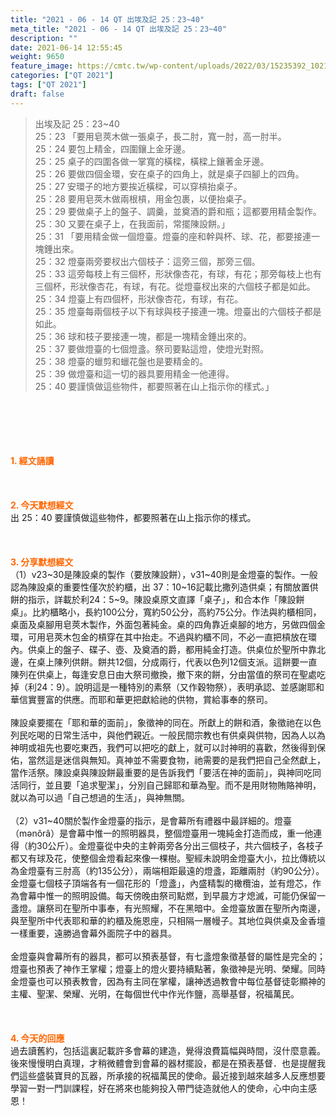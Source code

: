 ```yaml
---
title: "2021 - 06 - 14 QT 出埃及記 25：23~40"
meta_title: "2021 - 06 - 14 QT 出埃及記 25：23~40"
description: ""
date: 2021-06-14 12:55:45
weight: 9650
feature_image: https://cmtc.tw/wp-content/uploads/2022/03/15235392_10211799862337740_180693556567566654_o-1.webp
categories: ["QT 2021"]
tags: ["QT 2021"]
draft: false
---
```


<blockquote>出埃及記 25：23~40<br />
25：23 「要用皂莢木做一張桌子，長二肘，寬一肘，高一肘半。<br />
25：24 要包上精金，四圍鑲上金牙邊。<br />
25：25 桌子的四圍各做一掌寬的橫樑，橫樑上鑲著金牙邊。<br />
25：26 要做四個金環，安在桌子的四角上，就是桌子四腳上的四角。<br />
25：27 安環子的地方要挨近橫樑，可以穿槓抬桌子。<br />
25：28 要用皂莢木做兩根槓，用金包裹，以便抬桌子。<br />
25：29 要做桌子上的盤子、調羹，並奠酒的爵和瓶；這都要用精金製作。<br />
25：30 又要在桌子上，在我面前，常擺陳設餅。」<br />
25：31 「要用精金做一個燈臺。燈臺的座和幹與杯、球、花，都要接連一塊錘出來。<br />
25：32 燈臺兩旁要杈出六個枝子：這旁三個，那旁三個。<br />
25：33 這旁每枝上有三個杯，形狀像杏花，有球，有花；那旁每枝上也有三個杯，形狀像杏花，有球，有花。從燈臺杈出來的六個枝子都是如此。<br />
25：34 燈臺上有四個杯，形狀像杏花，有球，有花。<br />
25：35 燈臺每兩個枝子以下有球與枝子接連一塊。燈臺出的六個枝子都是如此。<br />
25：36 球和枝子要接連一塊，都是一塊精金錘出來的。<br />
25：37 要做燈臺的七個燈盞。祭司要點這燈，使燈光對照。<br />
25：38 燈臺的蠟剪和蠟花盤也是要精金的。<br />
25：39 做燈臺和這一切的器具要用精金一他連得。<br />
25：40 要謹慎做這些物件，都要照著在山上指示你的樣式。」</blockquote><br />
&nbsp;<br />
<br />
&nbsp;<br />
<br />
<span style="color: #ff6600;"><strong>1. </strong><strong>經文誦讀</strong></span><br />
<br />
<span style="color: #ff6600;"><strong> </strong></span><br />
<br />
<span style="color: #ff6600;"><strong>2. 今天默想</strong><strong>經文<br />
</strong></span>出 25：40 要謹慎做這些物件，都要照著在山上指示你的樣式。<br />
<br />
&nbsp;<br />
<br />
<span style="color: #ff6600;"><strong>3. 分享默想經文<br />
</strong></span>（1）v23~30是陳設桌的製作（要放陳設餅），v31~40則是金燈臺的製作。一般認為陳設桌的重要性僅次於約櫃，出 37：10~16記載比撒列造供桌；有關放置供餅的指示，詳載於利24：5~9。陳設桌原文直譯「桌子」，和合本作「陳設餅桌」。比約櫃略小，長約100公分，寬約50公分，高約75公分。作法與約櫃相同，桌面及桌腳用皂莢木製作，外面包著純金。桌的四角靠近桌腳的地方，另做四個金環，可用皂莢木包金的槓穿在其中抬走。不過與約櫃不同，不必一直把槓放在環內。供桌上的盤子、碟子、壺、及奠酒的爵，都用純金打造。供桌位於聖所中靠北邊，在桌上陳列供餅。餅共12個，分成兩行，代表以色列12個支派。這餅要一直陳列在供桌上，每逢安息日由大祭司撤換，撤下來的餅，分由當值的祭司在聖處吃掉（利24：9）。說明這是一種特別的素祭（又作穀物祭），表明承認、並感謝耶和華信實豐富的供應。而耶和華更把獻給祂的供物，賞給事奉的祭司。<br />
<br />
陳設桌要擺在「耶和華的面前」，象徵神的同在。所獻上的餅和酒，象徵祂在以色列民吃喝的日常生活中，與他們親近。一般民間宗教也有供桌與供物，因為人以為神明或祖先也要吃東西，我們可以把吃的獻上，就可以討神明的喜歡，然後得到保佑，當然這是迷信與無知。真神並不需要食物，祂需要的是我們把自己全然獻上，當作活祭。陳設桌與陳設餅最重要的是告訴我們「要活在神的面前」，與神同吃同活同行，並且要「追求聖潔」，分別自己歸耶和華為聖。而不是用財物賄賂神明，就以為可以過「自己想過的生活」，與神無關。<br />
<br />
（2）v31~40關於製作金燈臺的指示，是會幕所有禮器中最詳細的。燈臺（mǝnôrâ）是會幕中惟一的照明器具，整個燈臺用一塊純金打造而成，重一他連得（約30公斤）。金燈臺從中央的主幹兩旁各分出三個枝子，共六個枝子，各枝子都又有球及花，使整個金燈看起來像一棵樹。聖經未說明金燈臺大小，拉比傳統以為金燈臺有三肘高（約135公分），兩端相距最遠的燈盞，距離兩肘（約90公分）。金燈臺七個枝子頂端各有一個花形的「燈盞」，內盛精製的橄欖油，並有燈芯，作為會幕中惟一的照明設備。每天傍晚由祭司點燃，到早晨方才熄滅，可能仍保留一盞燈。讓祭司在聖所中事奉，有光照耀，不在黑暗中。金燈臺放置在聖所內南邊，與至聖所中代表耶和華的約櫃及施恩座，只相隔一層幔子。其地位與供桌及金香壇一樣重要，遠勝過會幕外面院子中的器具。<br />
<br />
金燈臺與會幕所有的器具，都可以預表基督，有七盞燈象徵基督的屬性是完全的；燈臺也預表了神作王掌權；燈臺上的燈火要持續點著，象徵神是光明、榮耀。同時金燈臺也可以預表教會，因為有主同在掌權，讓神透過教會中每位基督徒彰顯神的主權、聖潔、榮耀、光明，在每個世代中作光作鹽，高舉基督，祝福萬民。<br />
<br />
&nbsp;<br />
<br />
<span style="color: #ff6600;"><strong>4. 今天的回應<br />
</strong></span>過去讀舊約，包括這裏記載許多會幕的建造，覺得浪費篇幅與時間，沒什麼意義。後來慢慢明白真理，才稍微體會到會幕的器材擺設，都是在預表基督．也是提醒我們這些盛裝寶貝的瓦器，所承接的祝福萬民的使命。最近接到越來越多人反應想要學習一對一門訓課程，好在將來也能夠投入帶門徒造就他人的使命，心中向主感恩！<br />
<br />
&nbsp;
        